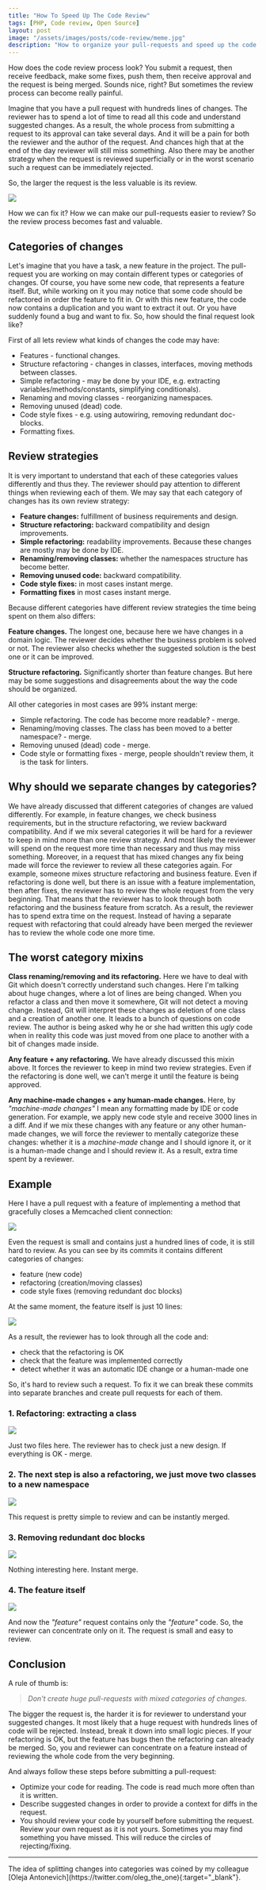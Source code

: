 ```yaml
---
title: "How To Speed Up The Code Review"
tags: [PHP, Code review, Open Source]
layout: post
image: "/assets/images/posts/code-review/meme.jpg"
description: "How to organize your pull-requests and speed up the code review process."
---
```


How does the code review process look? You submit a request, then receive feedback, make some fixes, push them, then receive approval and the request is being merged. Sounds nice, right? But sometimes the review process can become really painful.

Imagine that you have a pull request with hundreds lines of changes. The reviewer has to spend a lot of time to read all this code and understand suggested changes. As a result, the whole process from submitting a request to its approval can take several days. And it will be a pain for both the reviewer and the author of the request. And chances high that at the end of the day reviewer will still miss something.
Also there may be another strategy when the request is reviewed superficially or in the worst scenario such a request can be immediately rejected. 

So, the larger the request is the less valuable is its review.

<p class="text-center image row">
    <img src="/assets/images/posts/code-review/review-mem.jpeg" class="col-sm-6 col-sm-offset-3">
</p>

How we can fix it? How we can make our pull-requests easier to review? So the review process becomes fast and valuable.

## Categories of changes

Let's imagine that you have a task, a new feature in the project. The pull-request you are working on may contain different types or categories of changes. Of course, you have some new code, that represents a feature itself. But, while working on it you may notice that some code should be refactored in order the feature to fit in. Or with this new feature, the code now contains a duplication and you want to extract it out. Or you have suddenly found a bug and want to fix. So, how should the final request look like? 

First of all lets review what kinds of changes the code may have:

- Features - functional changes.
- Structure refactoring - changes in classes, interfaces, moving methods between classes.
- Simple refactoring - may be done by your IDE, e.g. extracting variables/methods/constants, simplifying conditionals).
- Renaming and moving classes - reorganizing namespaces.
- Removing unused (dead) code.
- Code style fixes - e.g. using autowiring, removing redundant doc-blocks.
- Formatting fixes.

## Review strategies

It is very important to understand that each of these categories values differently and thus they. The reviewer should pay attention to different things when reviewing each of them. We may say that each category of changes has its own review strategy:

- **Feature changes:** fulfillment of business requirements and design.
- **Structure refactoring:** backward compatibility and design improvements.
- **Simple refactoring:** readability improvements. Because these changes are mostly may be done by IDE.
- **Renaming/removing classes:** whether the namespaces structure has become better.
- **Removing unused code:** backward compatibility.
- **Code style fixes:** in most cases instant merge.
- **Formatting fixes** in most cases instant merge.

Because different categories have different review strategies the time being spent on them also differs:

**Feature changes.** The longest one, because here we have changes in a domain logic. The reviewer decides whether the business problem is solved or not. The reviewer also checks whether the suggested solution is the best one or it can be improved.

**Structure refactoring.** Significantly shorter than feature changes. But here may be some suggestions and disagreements about the way the code should be organized.

All other categories in most cases are 99% instant merge:
- Simple refactoring. The code has become more readable? - merge.
- Renaming/moving classes. The class has been moved to a better namespace? - merge.
- Removing unused (dead) code - merge.
- Code style or formatting fixes - merge, people shouldn't review them, it is the task for linters.

## Why should we separate changes by categories?

We have already discussed that different categories of changes are valued differently. For example, in feature changes, we check business requirements, but in the structure refactoring, we review backward compatibility. And if we mix several categories it will be hard for a reviewer to keep in mind more than one review strategy. And most likely the reviewer will spend on the request more time than necessary and thus may miss something. Moreover, in a request that has mixed changes any fix being made will force the reviewer to review all these categories again. For example, someone mixes structure refactoring and business feature. Even if refactoring is done well, but there is an issue with a feature implementation, then after fixes, the reviewer has to review the whole request from the very beginning. That means that the reviewer has to look through both refactoring and the business feature from scratch. As a result, the reviewer has to spend extra time on the request. Instead of having a separate request with refactoring that could already have been merged the reviewer has to review the whole code one more time.

## The worst category mixins

**Class renaming/removing and its refactoring.** Here we have to deal with Git which doesn't correctly understand such changes. Here I'm talking about huge changes, where a lot of lines are being changed. When you refactor a class and then move it somewhere, Git will not detect a moving change. Instead, Git will interpret these changes as deletion of one class and a creation of another one. It leads to a bunch of questions on code review. The author is being asked why he or she had written this *ugly* code when in reality this code was just moved from one place to another with a bit of changes made inside.

**Any feature + any refactoring.** We have already discussed this mixin above. It forces the reviewer to keep in mind two review strategies. Even if the refactoring is done well, we can't merge it until the feature is being approved.

**Any machine-made changes + any human-made changes.** Here, by *"machine-made changes"* I mean any formatting made by IDE or code generation. For example, we apply new code style and receive 3000 lines in a diff. And if we mix these changes with any feature or any other human-made changes, we will force the reviewer to mentally categorize these changes: whether it is a *machine-made* change and I should ignore it, or it is a human-made change and I should review it. As a result, extra time spent by a reviewer. 

## Example

Here I have a pull request with a feature of implementing a method that gracefully closes a Memcached client connection: 

<p class="text-center image">
    <img src="/assets/images/posts/code-review/huge-request.gif">
</p>

Even the request is small and contains just a hundred lines of code, it is still hard to review. As you can see by its commits it contains different categories of changes:
- feature (new code)
- refactoring (creation/moving classes)
- code style fixes (removing redundant doc blocks)

At the same moment, the feature itself is just 10 lines:

<p class="text-center image">
    <img src="/assets/images/posts/code-review/end-method.png">
</p>

As a result, the reviewer has to look through all the code and:
- check that the refactoring is OK
- check that the feature was implemented correctly
- detect whether it was an automatic IDE change or a human-made one

So, it's hard to review such a request. To fix it we can break these commits into separate branches and create pull requests for each of them.

### 1. Refactoring: extracting a class

<p class="text-center image">
    <img src="/assets/images/posts/code-review/extract-pool.gif">
</p>

Just two files here. The reviewer has to check just a new design. If everything is OK - merge.

### 2. The next step is also a refactoring, we just move two classes to a new namespace

<p class="text-center image">
    <img src="/assets/images/posts/code-review/move-namespace.gif">
</p>

This request is pretty simple to review and can be instantly merged.

### 3. Removing redundant doc blocks

<p class="text-center image">
    <img src="/assets/images/posts/code-review/doc-blocks.gif">
</p>

Nothing interesting here. Instant merge.

### 4. The feature itself

<p class="text-center image">
    <img src="/assets/images/posts/code-review/feature.gif">
</p>

And now the *"feature"* request contains only the *"feature"* code. So, the reviewer can concentrate only on it. The request is small and easy to review. 


## Conclusion

A rule of thumb is: 
>*Don't create huge pull-requests with mixed categories of changes.* 

The bigger the request is, the harder it is for reviewer to understand your suggested changes. It most likely that a huge request with hundreds  lines of code will be rejected. Instead, break it down into small logic pieces. If your refactoring is OK, but the feature has bugs then the refactoring can already be merged. So, you and reviewer can concentrate on a feature instead of reviewing the whole code from the very beginning.

And always follow these steps before submitting a pull-request:

- Optimize your code for reading. The code is read much more often than it is written. 
- Describe suggested changes in order to provide a context for diffs in the request.
- You should review your code by yourself before submitting the request. Review your own request as it is not yours. Sometimes you may find something you have missed. This will reduce the circles of rejecting/fixing.

<hr>
The idea of splitting changes into categories was coined by my colleague [Oleja Antonevich](https://twitter.com/oleg_the_one){:target="_blank"}.
